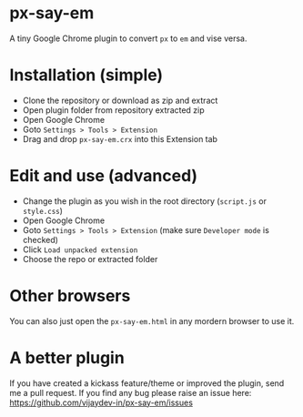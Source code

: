 px-say-em
=========

A tiny Google Chrome plugin to convert `px` to `em` and vise versa.


Installation (simple)
=====================

* Clone the repository or download as zip and extract
* Open plugin folder from repository extracted zip
* Open Google Chrome
* Goto `Settings > Tools > Extension`
* Drag and drop `px-say-em.crx` into this Extension tab


Edit and use (advanced)
=======================

* Change the plugin as you wish in the root directory (`script.js` or `style.css`)
* Open Google Chrome
* Goto `Settings > Tools > Extension` (make sure `Developer mode` is checked)
* Click `Load unpacked extension`
* Choose the repo or extracted folder


Other browsers
==============
You can also just open the `px-say-em.html` in any mordern browser to use it.


A better plugin
===============
If you have created a kickass feature/theme or improved the plugin, send me a pull request.
If you find any bug please raise an issue here: https://github.com/vijaydev-in/px-say-em/issues
